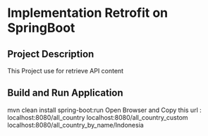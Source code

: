# Implementation Retrofit on SpringBoot
## Project Description
This Project use for retrieve API content
## Build and Run Application 
mvn clean install spring-boot:run
Open Browser and Copy this url :
localhost:8080/all_country
localhost:8080/all_country_custom
localhost:8080/all_country_by_name/Indonesia

